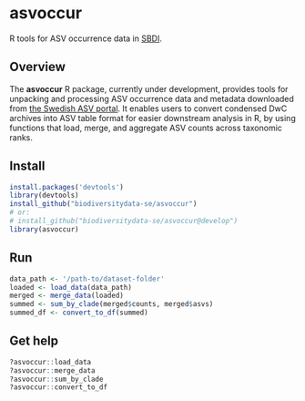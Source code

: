 # asvoccur
R tools for ASV occurrence data in [SBDI](https://biodiversitydata.se/).

## Overview
The **asvoccur** R package, currently under development, provides tools for unpacking and processing ASV occurrence data and metadata downloaded from [the Swedish ASV portal](http://asv-portal.biodiversitydata.se/). It enables users to convert condensed DwC archives into ASV table format for easier downstream analysis in R, by using functions that load, merge, and aggregate ASV counts across taxonomic ranks.

## Install
```R
install.packages('devtools')
library(devtools)
install_github("biodiversitydata-se/asvoccur")
# or:
# install_github("biodiversitydata-se/asvoccur@develop")
library(asvoccur)

```
## Run
```R
data_path <- '/path-to/dataset-folder'
loaded <- load_data(data_path)
merged <- merge_data(loaded)
summed <- sum_by_clade(merged$counts, merged$asvs)
summed_df <- convert_to_df(summed)
```

## Get help
```R
?asvoccur::load_data
?asvoccur::merge_data
?asvoccur::sum_by_clade
?asvoccur::convert_to_df
```
